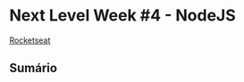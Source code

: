 # Next Level Week #4 - NodeJS <!-- omit in toc -->

[Rocketseat](https://rocketseat.com.br 'Rocketseat')

## Sumário <!-- omit in toc -->
